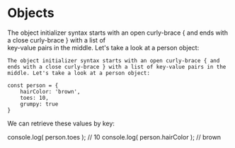 # Objects

The object initializer syntax starts with an open curly-brace { and ends with a close curly-brace } with a list of </br>
key-value pairs in the middle. Let's take a look at a person object:

```
The object initializer syntax starts with an open curly-brace { and ends with a close curly-brace } with a list of key-value pairs in the middle. Let's take a look at a person object:

const person = {
    hairColor: 'brown',
    toes: 10,
    grumpy: true
}
```

We can retrieve these values by key:

console.log( person.toes ); // 10
console.log( person.hairColor ); // brown

